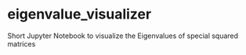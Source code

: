 # eigenvalue_visualizer
Short Jupyter Notebook to visualize the Eigenvalues of special squared matrices
